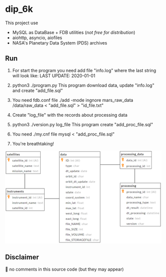 # dip_6k

This project use
* MySQL as DataBase + FDB utilities (*not free for distribution*)
* aiohttp, asyncio, aiofiles
* NASA's Planetary Data System (PDS) archives

## Run
1. For start the program you need add file "info.log" where the last string will look like: LAST UPDATE: 2020-01-01 

2. python3 ./program.py
   This program download data, update "info.log" and create "add_file.sql"

3. You need fdb.conf file
   ./add -mode ingnore mars_raw_data /data/raw_data < "add_file.sql" > "id_file.txt"

4. Create "log_file" with the records about processing data

5. python3 ./version.py log_file
   This program create "add_proc_file.sql"

6. You need ./my.cnf file
   mysql < "add_proc_file.sql"

7. You're breathtaking!

![ShemeDB](https://raw.githubusercontent.com/miloft/dip_6k/master/scheme.PNG "Орк")



## Disclaimer
:shit: no comments in this source code (but they may appear)
